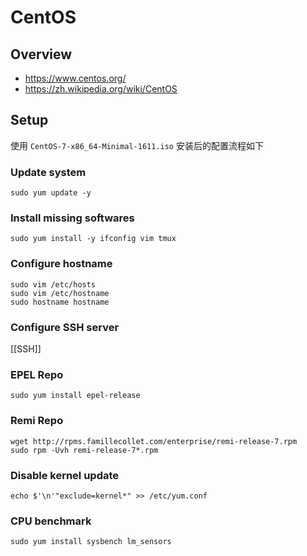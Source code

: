 # CentOS


## Overview

- https://www.centos.org/
- https://zh.wikipedia.org/wiki/CentOS


## Setup

使用 `CentOS-7-x86_64-Minimal-1611.iso` 安装后的配置流程如下

### Update system

    sudo yum update -y

### Install missing softwares

    sudo yum install -y ifconfig vim tmux

### Configure hostname

    sudo vim /etc/hosts
    sudo vim /etc/hostname
    sudo hostname hostname

### Configure SSH server

[[SSH]]

### EPEL Repo

    sudo yum install epel-release

### Remi Repo

    wget http://rpms.famillecollet.com/enterprise/remi-release-7.rpm
    sudo rpm -Uvh remi-release-7*.rpm

### Disable kernel update

    echo $'\n'"exclude=kernel*" >> /etc/yum.conf

### CPU benchmark

    sudo yum install sysbench lm_sensors
